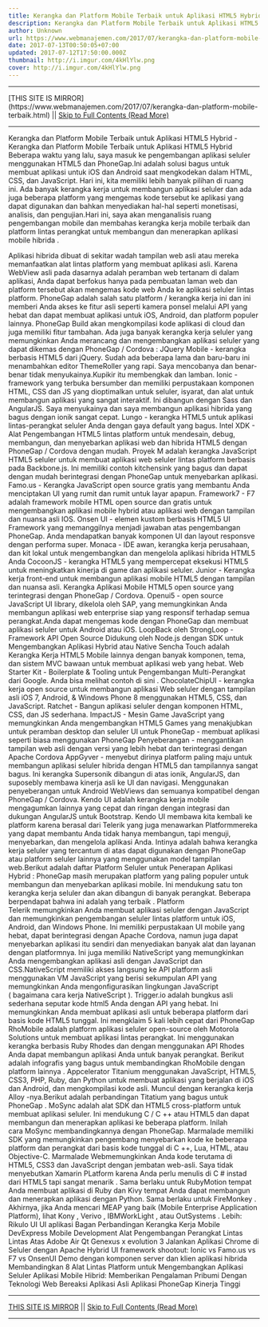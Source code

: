 ```yaml
---
title: Kerangka dan Platform Mobile Terbaik untuk Aplikasi HTML5 Hybrid
description: Kerangka dan Platform Mobile Terbaik untuk Aplikasi HTML5 Hybrid
author: Unknown
url: https://www.webmanajemen.com/2017/07/kerangka-dan-platform-mobile-terbaik.html
date: 2017-07-13T00:50:05+07:00
updated: 2017-07-12T17:50:00.000Z
thumbnail: http://i.imgur.com/4kHlYlw.png
cover: http://i.imgur.com/4kHlYlw.png
---
```


<hr/> [THIS SITE IS MIRROR](https://www.webmanajemen.com/2017/07/kerangka-dan-platform-mobile-terbaik.html) || <a href="https://www.webmanajemen.com/2017/07/kerangka-dan-platform-mobile-terbaik.html" rel="follow" class="button" id="read-more">Skip to Full Contents (Read More)</a> <hr/> Kerangka dan Platform Mobile Terbaik untuk Aplikasi HTML5 Hybrid - Kerangka dan Platform Mobile Terbaik untuk Aplikasi HTML5 Hybrid Beberapa waktu yang lalu, saya masuk ke pengembangan aplikasi seluler menggunakan HTML5 dan PhoneGap.Ini adalah solusi bagus untuk membuat aplikasi untuk iOS dan Android saat mengkodekan dalam HTML, CSS, dan JavaScript. Hari ini, kita memiliki lebih banyak pilihan di ruang ini. Ada banyak kerangka kerja untuk membangun aplikasi seluler dan ada juga beberapa platform yang mengemas kode tersebut ke aplikasi yang dapat digunakan dan bahkan menyediakan hal-hal seperti monetisasi, analisis, dan pengujian.Hari ini, saya akan menganalisis ruang pengembangan mobile dan membahas kerangka kerja mobile terbaik dan platform lintas perangkat untuk membangun dan menerapkan aplikasi mobile hibrida .

Aplikasi hibrida dibuat di sekitar wadah tampilan web asli atau mereka memanfaatkan alat lintas platform yang membuat aplikasi asli. Karena WebView asli pada dasarnya adalah peramban web tertanam di dalam aplikasi, Anda dapat berfokus hanya pada pembuatan laman web dan platform tersebut akan mengemas kode web Anda ke aplikasi seluler lintas platform. PhoneGap adalah salah satu platform / kerangka kerja ini dan ini memberi Anda akses ke fitur asli seperti kamera ponsel melalui API yang hebat dan dapat membuat aplikasi untuk iOS, Android, dan platform populer lainnya. PhoneGap Build akan mengkompilasi kode aplikasi di cloud dan juga memiliki fitur tambahan.
Ada juga banyak kerangka kerja seluler yang memungkinkan Anda merancang dan mengembangkan aplikasi seluler yang dapat dikemas dengan PhoneGap / Cordova :
JQuery Mobile - kerangka berbasis HTML5 dari jQuery. Sudah ada beberapa lama dan baru-baru ini menambahkan editor ThemeRoller yang rapi. Saya mencobanya dan benar-benar tidak menyukainya.Kupikir itu membengkak dan lamban.
Ionic - framework yang terbuka bersumber dan memiliki perpustakaan komponen HTML, CSS dan JS yang dioptimalkan untuk seluler, isyarat, dan alat untuk membangun aplikasi yang sangat interaktif. Ini dibangun dengan Sass dan AngularJS. Saya menyukainya dan saya membangun aplikasi hibrida yang bagus dengan ionik sangat cepat.
Lungo - kerangka HTML5 untuk aplikasi lintas-perangkat seluler Anda dengan gaya default yang bagus.
Intel XDK - Alat Pengembangan HTML5 lintas platform untuk mendesain, debug, membangun, dan menyebarkan aplikasi web dan hibrida HTML5 dengan PhoneGap / Cordova dengan mudah.
Proyek M adalah kerangka JavaScript HTML5 seluler untuk membuat aplikasi web seluler lintas platform berbasis pada Backbone.js. Ini memiliki contoh kitchensink yang bagus dan dapat dengan mudah berintegrasi dengan PhoneGap untuk menyebarkan aplikasi.
Famo.us - Kerangka JavaScript open source gratis yang membantu Anda menciptakan UI yang rumit dan rumit untuk layar apapun.
Framework7 - F7 adalah framework mobile HTML open source dan gratis untuk mengembangkan aplikasi mobile hybrid atau aplikasi web dengan tampilan dan nuansa asli IOS.
Onsen UI - elemen kustom berbasis HTML5 UI Framework yang memanggilnya menjadi jawaban atas pengembangan PhoneGap. Anda mendapatkan banyak komponen UI dan layout responsve dengan performa super.
Monaca - IDE awan, kerangka kerja perusahaan, dan kit lokal untuk mengembangkan dan mengelola aplikasi hibrida HTML5 Anda
CocoonJS - kerangka HTML5 yang mempercepat eksekusi HTML5 untuk meningkatkan kinerja di game dan aplikasi seluler.
Junior - Kerangka kerja front-end untuk membangun aplikasi mobile HTML5 dengan tampilan dan nuansa asli.
Kerangka Aplikasi Mobile HTML5 open source yang terintegrasi dengan PhoneGap / Cordova.
Openui5 - open source JavaScript UI library, dikelola oleh SAP, yang memungkinkan Anda membangun aplikasi web enterprise siap yang responsif terhadap semua perangkat.Anda dapat mengemas kode dengan PhoneGap dan membuat aplikasi seluler untuk Android atau iOS.
LoopBack oleh StrongLoop - Framework API Open Source Didukung oleh Node.js dengan SDK untuk Mengembangkan Aplikasi Hybrid atau Native
Sencha Touch adalah Kerangka Kerja HTML5 Mobile lainnya dengan banyak komponen, tema, dan sistem MVC bawaan untuk membuat aplikasi web yang hebat.
Web Starter Kit - Boilerplate & Tooling untuk Pengembangan Multi-Perangkat dari Google. Anda bisa melihat contoh di sini .
ChocolateChipUI - kerangka kerja open source untuk membangun aplikasi Web seluler dengan tampilan asli iOS 7, Android, & Windows Phone 8 menggunakan HTML5, CSS, dan JavaScript.
Ratchet - Bangun aplikasi seluler dengan komponen HTML, CSS, dan JS sederhana.
ImpactJS - Mesin Game JavaScript yang memungkinkan Anda mengembangkan HTML5 Games yang menakjubkan untuk peramban desktop dan seluler
UI untuk PhoneGap - membuat aplikasi seperti biasa menggunakan PhoneGap
Penyeberangan - menggantikan tampilan web asli dengan versi yang lebih hebat dan terintegrasi dengan Apache Cordova
AppGyver - menyebut dirinya platform paling maju untuk membangun aplikasi seluler hibrida dengan HTML5 dan tampilannya sangat bagus. Ini kerangka Supersonik dibangun di atas ionik, AngularJS, dan suposebly membawa kinerja asli ke UI dan navigasi. Menggunakan penyeberangan untuk Android WebViews dan semuanya kompatibel dengan PhoneGap / Cordova.
Kendo UI adalah kerangka kerja mobile mengagumkan lainnya yang cepat dan ringan dengan integrasi dan dukungan AngularJS untuk Bootstrap.
Kendo UI membawa kita kembali ke platform karena berasal dari Telerik yang juga menawarkan Platformmereka yang dapat membantu Anda tidak hanya membangun, tapi menguji, menyebarkan, dan mengelola aplikasi Anda. Intinya adalah bahwa kerangka kerja seluler yang tercantum di atas dapat digunakan dengan PhoneGap atau platform seluler lainnya yang menggunakan model tampilan web.Berikut adalah daftar Platform Seluler untuk Penerapan Aplikasi Hybrid :
PhoneGap masih merupakan platform yang paling populer untuk membangun dan menyebarkan aplikasi mobile. Ini mendukung satu ton kerangka kerja seluler dan akan dibangun di banyak perangkat. Beberapa berpendapat bahwa ini adalah yang terbaik .
Platform Telerik memungkinkan Anda membuat aplikasi seluler dengan JavaScript dan memungkinkan pengembangan seluler lintas platform untuk iOS, Android, dan Windows Phone. Ini memiliki perpustakaan UI mobile yang hebat, dapat berintegrasi dengan Apache Cordova, namun juga dapat menyebarkan aplikasi itu sendiri dan menyediakan banyak alat dan layanan dengan platformnya. Ini juga memiliki NativeScript yang memungkinkan Anda mengembangkan aplikasi asli dengan JavaScript dan CSS.NativeScript memiliki akses langsung ke API platform asli menggunakan VM JavaScript yang berisi sekumpulan API yang memungkinkan Anda mengonfigurasikan lingkungan JavaScript ( bagaimana cara kerja NativeScript ).
Trigger.io adalah bungkus asli sederhana seputar kode html5 Anda dengan API yang hebat. Ini memungkinkan Anda membuat aplikasi asli untuk beberapa platform dari basis kode HTML5 tunggal. Ini mengklaim 5 kali lebih cepat dari PhoneGap
RhoMobile adalah platform aplikasi seluler open-source oleh Motorola Solutions untuk membuat aplikasi lintas perangkat. Ini menggunakan kerangka berbasis Ruby Rhodes dan dengan menggunakan API Rhodes Anda dapat membangun aplikasi Anda untuk banyak perangkat. Berikut adalah infografis yang bagus untuk membandingkan RhoMobile dengan platform lainnya .
Appcelerator Titanium menggunakan JavaScript, HTML5, CSS3, PHP, Ruby, dan Python untuk membuat aplikasi yang berjalan di iOS dan Android, dan mengkompilasi kode asli. Muncul dengan kerangka kerja Alloy -nya.Berikut adalah perbandingan Titatium yang bagus untuk PhoneGap .
MoSync adalah alat SDK dan HTML5 cross-platform untuk membuat aplikasi seluler. Ini mendukung C / C ++ atau HTML5 dan dapat membangun dan menerapkan aplikasi ke beberapa platform. Inilah cara MoSync membandingkannya dengan PhoneGap.
Marmalade memiliki SDK yang memungkinkan pengembang menyebarkan kode ke beberapa platform dan perangkat dari basis kode tunggal di C ++, Lua, HTML, atau Objective-C. Marmalade Webmemungkinkan Anda kode terutama di HTML5, CSS3 dan JavaScript dengan jembatan web-asli.
Saya tidak menyebutkan Xamarin PLatform karena Anda perlu menulis di C # instad dari HTML5 tapi sangat menarik . Sama berlaku untuk RubyMotion tempat Anda membuat aplikasi di Ruby dan Kivy tempat Anda dapat membangun dan menerapkan aplikasi dengan Python. Sama berlaku untuk FireMonkey .
Akhirnya, jika Anda mencari MEAP yang baik (Mobile Enterprise Application Platform), lihat Kony , Verivo , IBMWorkLight , atau OutSystems .
Lebih:
Rikulo UI
UI aplikasi
Bagan Perbandingan Kerangka Kerja Mobile
DevExpress Mobile Development
Alat Pengembangan Perangkat Lintas Lintas Atas
Adobe Air
Qt
Genexus x evolution 3
Jalankan Aplikasi Chrome di Seluler dengan Apache
Hybrid UI framework shootout: Ionic vs Famo.us vs F7 vs OnsenUI
Demo dengan komponen server dan klien aplikasi hibrida
Membandingkan 8 Alat Lintas Platform untuk Mengembangkan Aplikasi Seluler
Aplikasi Mobile Hibrid: Memberikan Pengalaman Pribumi Dengan Teknologi Web
Bereaksi Aplikasi Asli
Aplikasi PhoneGap Kinerja Tinggi <hr/> [THIS SITE IS MIRROR](https://www.webmanajemen.com/2017/07/kerangka-dan-platform-mobile-terbaik.html) || <a href="https://www.webmanajemen.com/2017/07/kerangka-dan-platform-mobile-terbaik.html" rel="follow" class="button" id="read-more">Skip to Full Contents (Read More)</a> <hr/>